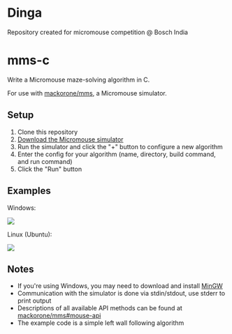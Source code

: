 # Dinga
Repository created for micromouse competition @ Bosch India

# mms-c

Write a Micromouse maze-solving algorithm in C.

For use with [mackorone/mms](https://github.com/mackorone/mms), a Micromouse simulator.

## Setup

1. Clone this repository
1. [Download the Micromouse simulator](https://github.com/mackorone/mms#download)
1. Run the simulator and click the "+" button to configure a new algorithm
1. Enter the config for your algorithm (name, directory, build command, and run command)
1. Click the "Run" button

## Examples

Windows:

![](https://github.com/mackorone/mms-c/blob/master/config-windows.png)

Linux (Ubuntu):

![](https://github.com/mackorone/mms-c/blob/master/config-linux.png)


## Notes

- If you're using Windows, you may need to download and install [MinGW](http://mingw.org/wiki/Getting_Started)
- Communication with the simulator is done via stdin/stdout, use stderr to print output
- Descriptions of all available API methods can be found at [mackorone/mms#mouse-api](https://github.com/mackorone/mms#mouse-api)
- The example code is a simple left wall following algorithm
